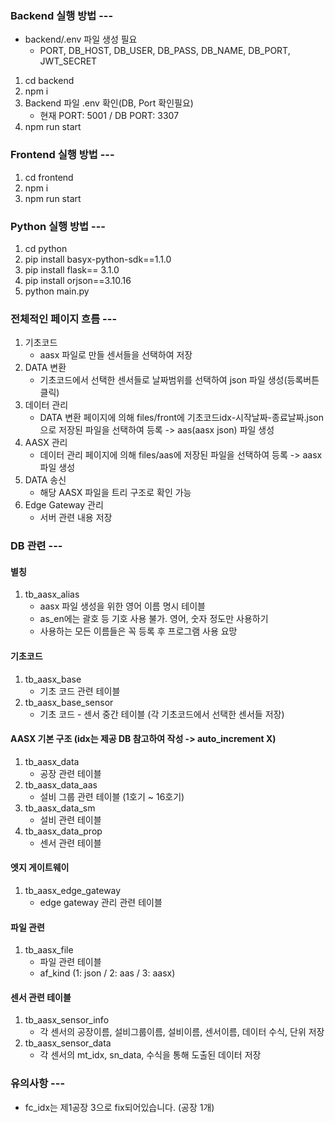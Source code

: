 ### Backend 실행 방법 ---

- backend/.env 파일 생성 필요
  - PORT, DB_HOST, DB_USER, DB_PASS, DB_NAME, DB_PORT, JWT_SECRET

1. cd backend
2. npm i
3. Backend 파일 .env 확인(DB, Port 확인필요)
   - 현재 PORT: 5001 / DB PORT: 3307
4. npm run start

### Frontend 실행 방법 ---

1. cd frontend
2. npm i
3. npm run start

### Python 실행 방법 ---

1. cd python
2. pip install basyx-python-sdk==1.1.0
3. pip install flask== 3.1.0
4. pip install orjson==3.10.16
5. python main.py

### 전체적인 페이지 흐름 ---

1. 기초코드
   - aasx 파일로 만들 센서들을 선택하여 저장
2. DATA 변환
   - 기초코드에서 선택한 센서들로 날짜범위를 선택하여 json 파일 생성(등록버튼 클릭)
3. 데이터 관리
   - DATA 변환 페이지에 의해 files/front에 기초코드idx-시작날짜-종료날짜.json으로 저장된 파일을 선택하여 등록 -> aas(aasx json) 파일 생성
4. AASX 관리
   - 데이터 관리 페이지에 의해 files/aas에 저장된 파일을 선택하여 등록 -> aasx 파일 생성
5. DATA 송신
   - 해당 AASX 파일을 트리 구조로 확인 가능
6. Edge Gateway 관리
   - 서버 관련 내용 저장

### DB 관련 ---

#### 별칭

1. tb_aasx_alias
   - aasx 파일 생성을 위한 영어 이름 명시 테이블
   - as_en에는 괄호 등 기호 사용 불가. 영어, 숫자 정도만 사용하기
   - 사용하는 모든 이름들은 꼭 등록 후 프로그램 사용 요망

#### 기초코드

1. tb_aasx_base
   - 기초 코드 관련 테이블
2. tb_aasx_base_sensor
   - 기초 코드 - 센서 중간 테이블 (각 기초코드에서 선택한 센서들 저장)

#### AASX 기본 구조 (idx는 제공 DB 참고하여 작성 -> auto_increment X)

1. tb_aasx_data
   - 공장 관련 테이블
2. tb_aasx_data_aas
   - 설비 그룹 관련 테이블 (1호기 ~ 16호기)
3. tb_aasx_data_sm
   - 설비 관련 테이블
4. tb_aasx_data_prop
   - 센서 관련 테이블

#### 엣지 게이트웨이

1. tb_aasx_edge_gateway
   - edge gateway 관리 관련 테이블

#### 파일 관련

1. tb_aasx_file
   - 파일 관련 테이블
   - af_kind (1: json / 2: aas / 3: aasx)

#### 센서 관련 테이블

1. tb_aasx_sensor_info
   - 각 센서의 공장이름, 설비그룹이름, 설비이름, 센서이름, 데이터 수식, 단위 저장
2. tb_aasx_sensor_data
   - 각 센서의 mt_idx, sn_data, 수식을 통해 도출된 데이터 저장

### 유의사항 ---

- fc_idx는 제1공장 3으로 fix되어있습니다. (공장 1개)
